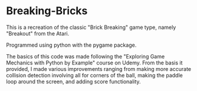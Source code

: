 # Breaking-Bricks

This is a recreation of the classic "Brick Breaking" game type, namely "Breakout" from the Atari.

Programmed using python with the pygame package.

The basics of this code was made following the "Exploring Game Mechanics with Python by Example" course on Udemy. From the basis it provided, I made various improvements ranging from making more accurate collision detection involving all for corners of the ball, making the paddle loop around the screen, and adding score functionality.
